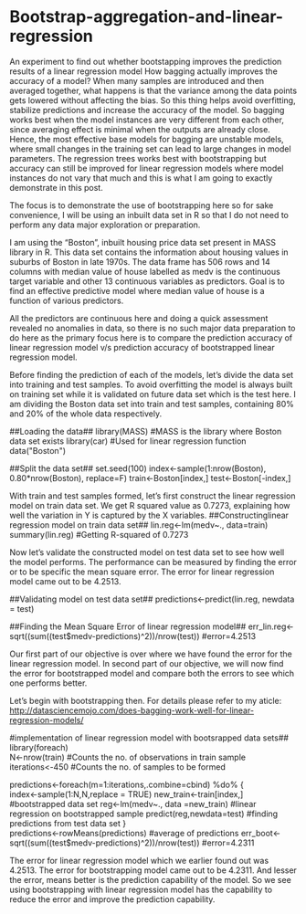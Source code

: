 # Bootstrap-aggregation-and-linear-regression
An experiment to find out whether bootstapping improves the prediction results of a linear regression model
How bagging actually improves the accuracy of a model?
When many samples are introduced and then averaged together, what happens is that the variance among the data points gets lowered without affecting the bias. So this thing helps avoid overfitting, stabilize predictions and increase the accuracy of the model. 
So bagging works best when the model instances are very different from each other, since averaging effect is minimal when the outputs are already close. Hence, the most effective base models for bagging are unstable models, where small changes in the training set can lead to large changes in model parameters. The regression trees works best with bootstrapping but accuracy can still be improved for linear regression models where model instances do not vary that much and this is what I am going to exactly demonstrate in this post.

The focus is to demonstrate the use of bootstrapping here so for sake convenience, I will be using an inbuilt data set in R so that I do not need to perform any data major exploration or preparation. 


I am using the “Boston”, inbuilt housing price data set present in MASS library in R. This data set contains the information about housing values in suburbs of Boston in late 1970s. The data frame has 506 rows and 14 columns with median value of house labelled as medv is the continuous target variable and other 13 continuous variables as predictors. Goal is to find an effective predictive model where median value of house is a function of various predictors.


All the predictors are continuous here and doing a quick assessment revealed no anomalies in data, so there is no such major data preparation to do here as the primary focus here is to compare the prediction accuracy of linear regression model v/s prediction accuracy of bootstrapped linear regression model.

Before finding the prediction of each of the models, let’s divide the data set into training and test samples. To avoid overfitting the model is always built on training set while it is validated on future data set which is the test here. I am dividing the Boston data set into train and test samples, containing 80% and 20% of the whole data respectively. 

##Loading the data##
library(MASS) #MASS is the library where Boston data set exists
library(car)  #Used for linear regression function
data("Boston") 


##Split the data set##
set.seed(100) 
index<-sample(1:nrow(Boston), 0.80*nrow(Boston), replace=F)
train<-Boston[index,]
test<-Boston[-index,]

With train and test samples formed, let’s first construct the linear regression model on train data set. We get R squared value as 0.7273, explaining how well the variation in Y is captured by the X variables.
##Constructinglinear regression model on train data set##
lin.reg<-lm(medv~., data=train)
summary(lin.reg)  #Getting R-squared of 0.7273

Now let’s validate the constructed model on test data set to see how well the model performs. The performance can be measured by finding the error or to be specific the mean square error. The error for linear regression model came out to be 4.2513.

##Validating model on test data set##
predictions<-predict(lin.reg, newdata = test)

##Finding the Mean Square Error of linear regression model##
err_lin.reg<-sqrt((sum((test$medv-predictions)^2))/nrow(test)) #error=4.2513

Our first part of our objective is over where we have found the error for the linear regression model. In second part of our objective, we will now find the error for bootstrapped model and compare both the errors to see which one performs better.

Let’s begin with bootstrapping then. For details please refer to my aticle: http://datasciencemojo.com/does-bagging-work-well-for-linear-regression-models/

#implementation of linear regression model with bootsrapped data sets##
library(foreach)  
N<-nrow(train) #Counts the no. of  observations in train sample
iterations<-450 #Counts the no. of samples to be formed

predictions<-foreach(m=1:iterations,.combine=cbind) %do% {  
index<-sample(1:N,N,replace = TRUE)
new_train<-train[index,] #bootstrapped data set
reg<-lm(medv~., data =new_train) #linear regression on bootstrapped sample
predict(reg,newdata=test)  #finding predictions from test data set
}  
predictions<-rowMeans(predictions)  #average of predictions
err_boot<-sqrt((sum((test$medv-predictions)^2))/nrow(test)) #error=4.2311


The error for linear regression model which we earlier found out was 4.2513. The error for bootstrapping model came out to be 4.2311. And lesser the error, means better is the prediction capability of the model. So we see using bootstrapping with linear regression model has the capability to reduce the error and improve the prediction capability. 


